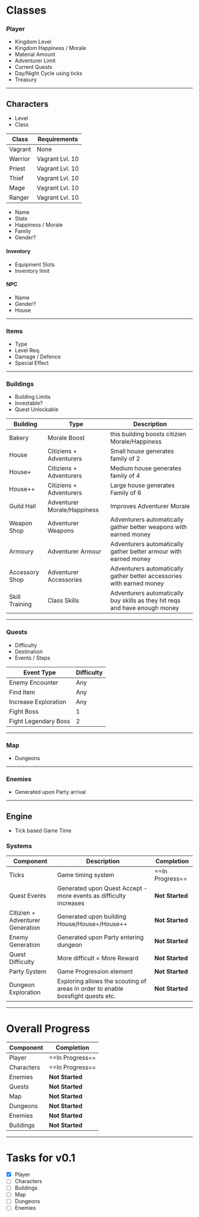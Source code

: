 ﻿# Classes

### Player
- Kingdom Level
- Kingdom Happiness / Morale
- Material Amount
- Adventurer Limit
- Current Quests
- Day/Night Cycle using ticks
- Treasury

---

## Characters
- Level
- Class

| Class | Requirements |
|-------|--------------|
| Vagrant | None |
| Warrior | Vagrant Lvl. 10 |
| Priest | Vagrant Lvl. 10 |
| Thief | Vagrant Lvl. 10 |
| Mage | Vagrant Lvl. 10 |
| Ranger | Vagrant Lvl. 10 |

- Name
- Stats
- Happiness / Morale
- Family
- Gender?
#### Inventory
- Equipment Slots
- Inventory limit

#### NPC
- Name
- Gender?
- House

---

### Items
- Type
- Level Req.
- Damage / Defence
- Special Effect

---

### Buildings

- Building Limits
- Investable?
- Quest Unlockable

| Building | Type | Description |
|----------|------|-------------|
| Bakery | Morale Boost | this building boosts citizien Morale/Happiness |
| House | Citiziens + Adventurers | Small house generates family of 2 |
| House+ | Citiziens + Adventurers | Medium house generates family of 4 |
| House++ | Citiziens + Adventurers | Large house generates Family of 6|
| Guild Hall | Adventurer Morale/Happiness | Improves Adventurer Morale |
| Weapon Shop | Adventurer Weapons | Adventurers automatically gather better weapons with earned money |
| Armoury | Adventurer Armour | Adventurers automatically gather better armour with earned money |
| Accessory Shop | Adventurer Accessories | Adventurers automatically gather better accessories with earned money |
| Skill Training | Class Skills | Adventurers automatically buy skills as they hit reqs and have enough money |

---

### Quests
 - Difficulty 
 - Destination
 - Events / Steps

 | Event Type | Difficulty |
 |------------|------------|
 | Enemy Encounter | Any |
 | Find Item | Any |
 | Increase Exploration | Any |
 | Fight Boss | 1 |
 | Fight Legendary Boss | 2 |
 


 ---


### Map
- Dungeons

---


### Enemies
- Generated upon Party arrival

---

## Engine

- Tick based Game Time

### Systems
| Component | Description | Completion |
|-----------|--------------|-----------|
| Ticks | Game timing system | ==In Progress== |
| Quest Events | Generated upon Quest Accept - more events as difficulty increases | **Not Started** |
| Citizien + Adventurer Generation | Generated upon building House/House+/House++ | **Not Started** |
| Enemy Generation | Generated upon Party entering dungeon | **Not Started** |
| Quest Difficulty | More difficult = More Reward | **Not Started** |
| Party System | Game Progression element | **Not Started** |
| Dungeon Exploration | Exploring allows the scouting of areas in order to enable bossfight quests etc. | **Not Started** |

---

# Overall Progress

| Component | Completion |
|-----------|------------|
| Player | ==In Progress== |
| Characters | ==In Progress== |
| Enemies | **Not Started** |
| Quests | **Not Started** |
| Map | **Not Started** |
| Dungeons | **Not Started** |
| Enemies | **Not Started** |
| Buildings | **Not Started** |

---

# Tasks for v0.1
- [x] Player
- [ ] Characters
- [ ] Buildings
- [ ] Map
- [ ] Dungeons
- [ ] Enemies